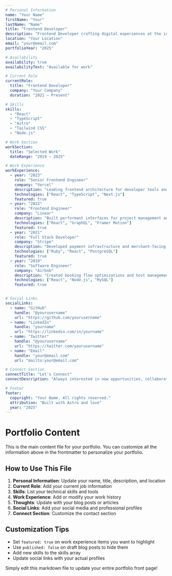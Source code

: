 ```yaml
---
# Personal Information
name: "Your Name"
firstName: "Your"
lastName: "Name"
title: "Frontend Developer"
description: "Frontend Developer crafting digital experiences at the intersection of design, technology, and user experience."
location: "Your Location"
email: "your@email.com"
portfolioYear: "2025"

# Availability
availability: true
availabilityText: "Available for work"

# Current Role
currentRole:
  title: "Frontend Developer"
  company: "Your Company"
  duration: "2021 — Present"

# Skills
skills:
  - "React"
  - "TypeScript"
  - "Astro"
  - "Tailwind CSS"
  - "Node.js"

# Work Section
workSection:
  title: "Selected Work"
  dateRange: "2019 — 2025"

# Work Experience
workExperience:
  - year: "2023"
    role: "Senior Frontend Engineer"
    company: "Vercel"
    description: "Leading frontend architecture for developer tools and AI-powered features."
    technologies: ["React", "TypeScript", "Next.js"]
    featured: true
  - year: "2022"
    role: "Frontend Engineer"
    company: "Linear"
    description: "Built performant interfaces for project management and team collaboration."
    technologies: ["React", "GraphQL", "Framer Motion"]
    featured: true
  - year: "2021"
    role: "Full Stack Developer"
    company: "Stripe"
    description: "Developed payment infrastructure and merchant-facing dashboard features."
    technologies: ["Ruby", "React", "PostgreSQL"]
    featured: true
  - year: "2019"
    role: "Software Engineer"
    company: "Airbnb"
    description: "Created booking flow optimizations and host management tools."
    technologies: ["React", "Node.js", "MySQL"]
    featured: true


# Social Links
socialLinks:
  - name: "GitHub"
    handle: "@yourusername"
    url: "https://github.com/yourusername"
  - name: "LinkedIn"
    handle: "yourname"
    url: "https://linkedin.com/in/yourname"
  - name: "Twitter"
    handle: "@yourusername"
    url: "https://twitter.com/yourusername"
  - name: "Email"
    handle: "your@email.com"
    url: "mailto:your@email.com"

# Connect Section
connectTitle: "Let's Connect"
connectDescription: "Always interested in new opportunities, collaborations, and conversations about technology and design."

# Footer
footer:
  copyright: "Your Name. All rights reserved."
  attribution: "Built with Astro and love"
  year: "2025"
---
```


# Portfolio Content

This is the main content file for your portfolio. You can customize all the information above in the frontmatter to personalize your portfolio.

## How to Use This File

1. **Personal Information**: Update your name, title, description, and location
2. **Current Role**: Add your current job information
3. **Skills**: List your technical skills and tools
4. **Work Experience**: Add or modify your work history
5. **Thoughts**: Update with your blog posts or articles
6. **Social Links**: Add your social media and professional profiles
7. **Connect Section**: Customize the contact section

## Customization Tips

- Set `featured: true` on work experience items you want to highlight
- Use `published: false` on draft blog posts to hide them
- Add new skills to the skills array
- Update social links with your actual profiles

Simply edit this markdown file to update your entire portfolio front page!